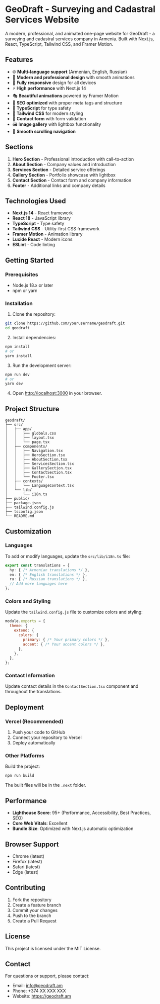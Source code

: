 # GeoDraft - Surveying and Cadastral Services Website

A modern, professional, and animated one-page website for GeoDraft - a surveying and cadastral services company in Armenia. Built with Next.js, React, TypeScript, Tailwind CSS, and Framer Motion.

## Features

- 🌐 **Multi-language support** (Armenian, English, Russian)
- 🎨 **Modern and professional design** with smooth animations
- 📱 **Fully responsive** design for all devices
- ⚡ **High performance** with Next.js 14
- 🎭 **Beautiful animations** powered by Framer Motion
- 🎯 **SEO optimized** with proper meta tags and structure
- 🔧 **TypeScript** for type safety
- 🎨 **Tailwind CSS** for modern styling
- 📧 **Contact form** with form validation
- 🖼️ **Image gallery** with lightbox functionality
- 🧭 **Smooth scrolling navigation**

## Sections

1. **Hero Section** - Professional introduction with call-to-action
2. **About Section** - Company values and introduction
3. **Services Section** - Detailed service offerings
4. **Gallery Section** - Portfolio showcase with lightbox
5. **Contact Section** - Contact form and company information
6. **Footer** - Additional links and company details

## Technologies Used

- **Next.js 14** - React framework
- **React 18** - JavaScript library
- **TypeScript** - Type safety
- **Tailwind CSS** - Utility-first CSS framework
- **Framer Motion** - Animation library
- **Lucide React** - Modern icons
- **ESLint** - Code linting

## Getting Started

### Prerequisites

- Node.js 18.x or later
- npm or yarn

### Installation

1. Clone the repository:
```bash
git clone https://github.com/yourusername/geodraft.git
cd geodraft
```

2. Install dependencies:
```bash
npm install
# or
yarn install
```

3. Run the development server:
```bash
npm run dev
# or
yarn dev
```

4. Open [http://localhost:3000](http://localhost:3000) in your browser.

## Project Structure

```
geodraft/
├── src/
│   ├── app/
│   │   ├── globals.css
│   │   ├── layout.tsx
│   │   └── page.tsx
│   ├── components/
│   │   ├── Navigation.tsx
│   │   ├── HeroSection.tsx
│   │   ├── AboutSection.tsx
│   │   ├── ServicesSection.tsx
│   │   ├── GallerySection.tsx
│   │   ├── ContactSection.tsx
│   │   └── Footer.tsx
│   ├── contexts/
│   │   └── LanguageContext.tsx
│   └── lib/
│       └── i18n.ts
├── public/
├── package.json
├── tailwind.config.js
├── tsconfig.json
└── README.md
```

## Customization

### Languages

To add or modify languages, update the `src/lib/i18n.ts` file:

```typescript
export const translations = {
  hy: { /* Armenian translations */ },
  en: { /* English translations */ },
  ru: { /* Russian translations */ },
  // Add more languages here
};
```

### Colors and Styling

Update the `tailwind.config.js` file to customize colors and styling:

```javascript
module.exports = {
  theme: {
    extend: {
      colors: {
        primary: { /* Your primary colors */ },
        accent: { /* Your accent colors */ },
      },
    },
  },
};
```

### Contact Information

Update contact details in the `ContactSection.tsx` component and throughout the translations.

## Deployment

### Vercel (Recommended)

1. Push your code to GitHub
2. Connect your repository to Vercel
3. Deploy automatically

### Other Platforms

Build the project:
```bash
npm run build
```

The built files will be in the `.next` folder.

## Performance

- **Lighthouse Score**: 95+ (Performance, Accessibility, Best Practices, SEO)
- **Core Web Vitals**: Excellent
- **Bundle Size**: Optimized with Next.js automatic optimization

## Browser Support

- Chrome (latest)
- Firefox (latest)
- Safari (latest)
- Edge (latest)

## Contributing

1. Fork the repository
2. Create a feature branch
3. Commit your changes
4. Push to the branch
5. Create a Pull Request

## License

This project is licensed under the MIT License.

## Contact

For questions or support, please contact:
- Email: info@geodraft.am
- Phone: +374 XX XXX XXX
- Website: https://geodraft.am 